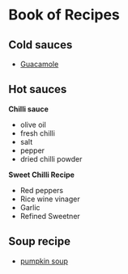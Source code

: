 # Book of Recipes

## Cold sauces
* [Guacamole](guacamole.md)

## Hot sauces


**Chilli sauce**
- olive  oil
- fresh chilli
- salt 
- pepper
- dried chilli powder

**Sweet Chilli Recipe**
*   Red peppers
*   Rice wine vinager
*   Garlic
*   Refined Sweetner


## Soup recipe
* [pumpkin soup](pumpkin_soup.md)

